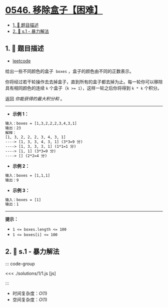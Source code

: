 # [0546. 移除盒子【困难】](https://github.com/tnotesjs/TNotes.leetcode/tree/main/notes/0546.%20%E7%A7%BB%E9%99%A4%E7%9B%92%E5%AD%90%E3%80%90%E5%9B%B0%E9%9A%BE%E3%80%91)

<!-- region:toc -->

- [1. 📝 题目描述](#1--题目描述)
- [2. 🎯 s.1 - 暴力解法](#2--s1---暴力解法)

<!-- endregion:toc -->

## 1. 📝 题目描述

- [leetcode](https://leetcode.cn/problems/remove-boxes/)

给出一些不同颜色的盒子  `boxes` ，盒子的颜色由不同的正数表示。

你将经过若干轮操作去去掉盒子，直到所有的盒子都去掉为止。每一轮你可以移除具有相同颜色的连续 `k` 个盒子（`k >= 1`），这样一轮之后你将得到 `k * k` 个积分。

返回 *你能获得的最大积分和* 。

---

- **示例 1：**

```txt
输入：boxes = [1,3,2,2,2,3,4,3,1]
输出：23
解释：
[1, 3, 2, 2, 2, 3, 4, 3, 1]
----> [1, 3, 3, 4, 3, 1] (3*3=9 分)
----> [1, 3, 3, 3, 1] (1*1=1 分)
----> [1, 1] (3*3=9 分)
----> [] (2*2=4 分)
```

- **示例 2：**

```txt
输入：boxes = [1,1,1]
输出：9
```

- **示例 3：**

```txt
输入：boxes = [1]
输出：1
```

---

**提示：**

- `1 <= boxes.length <= 100`
- `1 <= boxes[i] <= 100`

## 2. 🎯 s.1 - 暴力解法

::: code-group

<<< ./solutions/1/1.js [js]

:::

- 时间复杂度：$O(1)$
- 空间复杂度：$O(1)$
